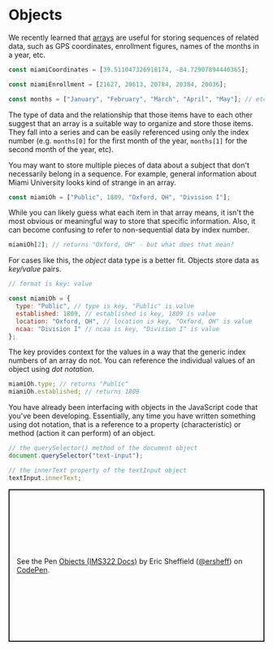 # Objects

We recently learned that [arrays](arrays) are useful for storing sequences of related data, such as GPS coordinates, enrollment figures, names of the months in a year, etc.

```js
const miamiCoordinates = [39.511047326918174, -84.72907894440365];

const miamiEnrollment = [21627, 20613, 20784, 20384, 20036];

const months = ["January", "February", "March", "April", "May"]; // etc
```

The type of data and the relationship that those items have to each other suggest that an array is a suitable way to organize and store those items. They fall into a series and can be easily referenced using only the index number (e.g. `months[0]` for the first month of the year, `months[1]` for the second month of the year, etc).

You may want to store multiple pieces of data about a subject that don't necessarily belong in a sequence. For example, general information about Miami University looks kind of strange in an array.

```js
const miamiOh = ["Public", 1809, "Oxford, OH", "Division I"];
```

While you can likely guess what each item in that array means, it isn't the most obvious or meaningful way to store that specific information. Also, it can become confusing to refer to non-sequential data by index number.

```js
miamiOh[2]; // returns "Oxford, OH" - but what does that mean?
```

For cases like this, the _object_ data type is a better fit. Objects store data as _key/value_ pairs.

```js
// format is key: value

const miamiOh = {
  type: "Public", // type is key, "Public" is value
  established: 1809, // established is key, 1809 is value
  location: "Oxford, OH", // location is key, "Oxford, OH" is value
  ncaa: "Division I" // ncaa is key, "Division I" is value
};
```

The key provides context for the values in a way that the generic index numbers of an array do not. You can reference the individual values of an object using _dot notation_.

```js
miamiOh.type; // returns "Public"
miamiOh.established; // returns 1809
```

You have already been interfacing with objects in the JavaScript code that you've been developing. Essentially, any time you have written something using dot notation, that is a reference to a property (characteristic) or method (action it can perform) of an object.

```js
// the querySelector() method of the document object
document.querySelector("text-input");

// the innerText property of the textInput object
textInput.innerText;
```

<p class="codepen" data-height="300" data-default-tab="js,result" data-slug-hash="vYPByeL" data-editable="true" data-user="ersheff" style="height: 300px; box-sizing: border-box; display: flex; align-items: center; justify-content: center; border: 2px solid; margin: 1em 0; padding: 1em;">
  <span>See the Pen <a href="https://codepen.io/ersheff/pen/vYPByeL">
  Objects (IMS322 Docs)</a> by Eric Sheffield (<a href="https://codepen.io/ersheff">@ersheff</a>)
  on <a href="https://codepen.io">CodePen</a>.</span>
</p>
<script async src="https://cpwebassets.codepen.io/assets/embed/ei.js"></script>
